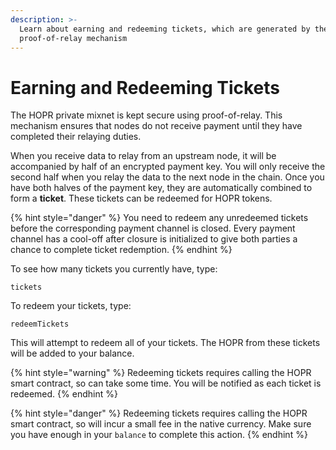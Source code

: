 ```yaml
---
description: >-
  Learn about earning and redeeming tickets, which are generated by the HOPR
  proof-of-relay mechanism
---
```


# Earning and Redeeming Tickets

The HOPR private mixnet is kept secure using proof-of-relay. This mechanism ensures that nodes do not receive payment until they have completed their relaying duties.

When you receive data to relay from an upstream node, it will be accompanied by half of an encrypted payment key. You will only receive the second half when you relay the data to the next node in the chain. Once you have both halves of the payment key, they are automatically combined to form a **ticket**. These tickets can be redeemed for HOPR tokens.

{% hint style="danger" %}
You need to redeem any unredeemed tickets before the corresponding payment channel is closed. Every payment channel has a cool-off after closure is initialized to give both parties a chance to complete ticket redemption.
{% endhint %}

To see how many tickets you currently have, type:

```text
tickets
```

To redeem your tickets, type:

```text
redeemTickets
```

This will attempt to redeem all of your tickets. The HOPR from these tickets will be added to your balance.

{% hint style="warning" %}
Redeeming tickets requires calling the HOPR smart contract, so can take some time. You will be notified as each ticket is redeemed.
{% endhint %}

{% hint style="danger" %}
Redeeming tickets requires calling the HOPR smart contract, so will incur a small fee in the native currency. Make sure you have enough in your `balance` to complete this action.
{% endhint %}

